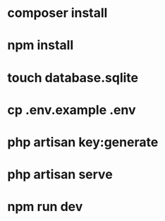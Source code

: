 # composer install
# npm install
# touch database.sqlite
# cp .env.example .env
# php artisan key:generate


# php artisan serve
# npm run dev